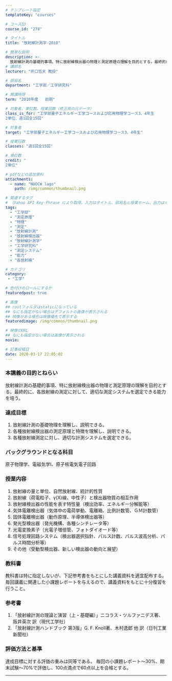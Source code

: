 ```yaml
---
# テンプレート指定
templateKey: "courses"

# コースID
course_id: "278"

# タイトル
title: "放射線計測学-2010"

# 簡単な説明
description: >-
  放射線計測の基礎的事項、特に放射線検出器の物理と測定原理の理解を目的とする。最終的に、各放射線の測定に対して、適切な測定システムを選定できる能力を培う。 ....
# 講師名
lecturer: "井口哲夫 教授"

# 部局名
department: "工学部／工学研究科"

# 開講時限
term: "2010年度	前期"

# 対象者、単位数、授業回数（修正用の元データ）
class_is_for: "工学部量子エネルギー工学コースおよび応用物理学コース3、4年生
2単位、週1回全15回"

# 対象者
target: "工学部量子エネルギー工学コースおよび応用物理学コース3、4年生"

# 授業回数
classes: "週1回全15回"

# 単位数
credit: "
2単位"

# pdfなどの追加資料
attachments:
  - name: "NUOCW logo" 
    path: /img/common/thumbnail.png

# 関連するタグ
# （Yahoo API Key-Phrase により取得。入力はタイトル、部局名と授業ホーム、出力はキーフレーズ（tags））
tags:
  - "工学部"
  - "測定原理"
  - "物理"
  - "測定"
  - "放射線計測"
  - "放射線検出器"
  - "放射線計測学"
  - "工学研究科"
  - "測定システム"
  - "能力"
  - "各放射線"

# カテゴリ
category:
 - "工学"

# 色付けのロールにするか
featuredpost: true

# 画像
## rootフォルダはstaticになっている
## なにも指定がない場合はデフォルトの画像が表示される
## 映像がある場合は映像優先で表示する
featuredimage: /img/common/thumbnail.png

# 映像のURL
## なにも指定がない場合は画像が表示される
movie: 

# 記事投稿日
date: 2020-03-17 22:05:02
---
```


### 本講義の目的とねらい

放射線計測の基礎的事項、特に放射線検出器の物理と測定原理の理解を目的とする。最終的に、各放射線の測定に対して、適切な測定システムを選定できる能力を培う。








### 達成目標

1. 放射線計測の基礎物理を理解し、説明できる。
2. 各種放射線検出器の測定原理と特徴を理解し、説明できる。
3. 各種放射線測定に対し、適切な計測システムを選定できる。

### バックグラウンドとなる科目

原子物理学、電磁気学I、原子核電気電子回路

### 授業内容

1. 放射線の量と単位、自然放射線、統計的性質
2. 放射線（荷電粒子、&gamma;(X)線、中性子）と検出器物質の相互作用
3. 放射線検出器の性能を表す特性量（検出効率、エネルギー分解能等）
4. 気体電離検出器（気体中の電荷挙動、電離箱、比例計数管、ＧＭ計数管）
5. 固体電離検出器（動作原理、半導体検出器等）
6. 発光型検出器（発光機構、各種シンチレータ等）
7. 光電変換素子（光電子増倍管、フォトダイオード等）
8. 信号処理回路システム（検出器選択指針、パルス計数、パルス波高分析、パルス時間分析等）
9. その他（受動型検出器、新しい検出器の動向と展望）

### 教科書

教科書は特に指定しないが、下記参考書をもとにした講義資料を適宜配布する。 毎回講義に関連した小課題レポートを与えるので、講義資料をもとに十分復習を行うこと。

### 参考書

1. 「放射線計測の理論と演習（上・基礎編）」ニコラス・ツルファニデス著、阪井英次 訳（現代工学社）
2. 「放射線計測ハンドブック 第3版」G. F. Knoll著、木村逸郎 他 訳（日刊工業新聞社）











### 評価方法と基準

達成目標に対する評価の重みは同等である。 毎回の小課題レポート〜30%、期末試験〜70%で評価し、100点満点で60点以上を合格とする。





-----